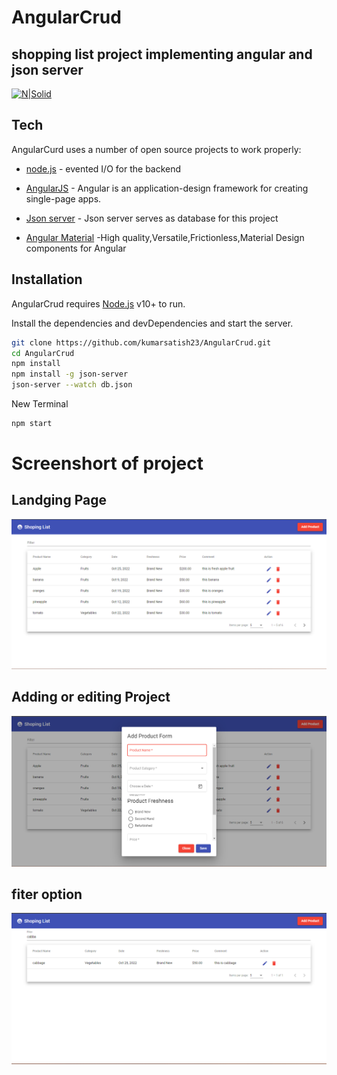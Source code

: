# AngularCrud
## shopping list project implementing angular and json server

[![N|Solid](https://img.shields.io/badge/Angular-DD0031?style=for-the-badge&logo=angular&logoColor=white)](https://angular.io/)

## Tech

AngularCurd uses a number of open source projects to work properly:

- [node.js](https://nodejs.org/en/) - evented I/O for the backend

- [AngularJS](https://angular.io/) - Angular is an application-design framework for creating single-page apps.
- [Json server](https://www.npmjs.com/package/json-server) - Json  server serves as database for this project
- [Angular Material](https://material.angular.io/) -High quality,Versatile,Frictionless,Material Design components for Angular

## Installation

AngularCrud requires [Node.js](https://nodejs.org/) v10+ to run.

Install the dependencies and devDependencies and start the server.

```sh
git clone https://github.com/kumarsatish23/AngularCrud.git
cd AngularCrud
npm install
npm install -g json-server
json-server --watch db.json
```

New Terminal

```sh
npm start
```
# Screenshort of project

## Landging Page

![alt text](https://github.com/kumarsatish23/AngularCrud/blob/main/src/assets/Screenshot%202022-10-09%20105033.png)

## Adding or editing Project

![alt text](https://github.com/kumarsatish23/AngularCrud/blob/main/src/assets/Screenshot%202022-10-09%20105122.png)

## fiter option

![alt text](https://github.com/kumarsatish23/AngularCrud/blob/main/src/assets/Screenshot%202022-10-09%20105216.png)
